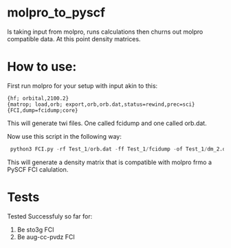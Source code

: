 # molpro_to_pyscf
Is taking input from molpro, runs calculations then churns out molpro compatible data. At this point density matrices.

# How to use:

First run molpro for your setup with input akin to this:

```
{hf; orbital,2100.2}
{matrop; load,orb; export,orb,orb.dat,status=rewind,prec=sci}
{FCI,dump=fcidump;core}
```

This will generate twi files. One called fcidump and one called orb.dat.

Now use this script in the following way:

```python
 python3 FCI.py -rf Test_1/orb.dat -ff Test_1/fcidump -of Test_1/dm_2.dat
```

This will generate a density matrix that is compatible with molpro frmo a PySCF FCI calulation.



# Tests
Tested Successfuly so far for:
1. Be sto3g FCI
2. Be aug-cc-pvdz FCI

